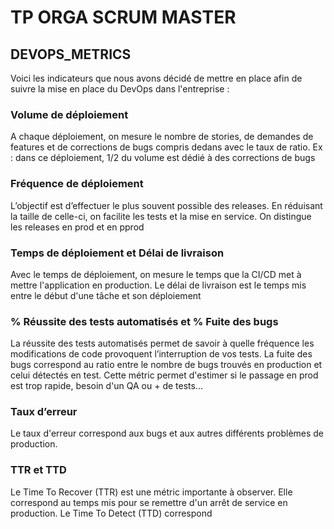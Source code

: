 # TP ORGA SCRUM MASTER

## DEVOPS_METRICS 
Voici les indicateurs que nous avons décidé de mettre en place afin de suivre la mise en place du DevOps dans l'entreprise : 

### Volume de déploiement
A chaque déploiement, on mesure le nombre de stories, de demandes de features et de corrections de bugs compris dedans avec le taux de ratio.
Ex : dans ce déploiement, 1/2 du volume est dédié à des corrections de bugs

### Fréquence de déploiement
L’objectif est d’effectuer le plus souvent possible des releases. En réduisant la taille de celle-ci, on facilite les tests et la mise en service.
On distingue les releases en prod et en pprod

### Temps de déploiement et Délai de livraison
Avec le temps de déploiement, on mesure le temps que la CI/CD met à mettre l'application en production. 
Le délai de livraison est le temps mis entre le début d'une tâche et son déploiement

### % Réussite des tests automatisés et % Fuite des bugs
La réussite des tests automatisés permet de savoir à quelle fréquence les modifications de code provoquent l’interruption de vos tests.
La fuite des bugs correspond au ratio entre le nombre de bugs trouvés en production et celui détectés en test. Cette métric permet d'estimer si le passage en prod est trop rapide, besoin d'un QA ou + de tests...

### Taux d’erreur
Le taux d'erreur correspond aux bugs et aux autres différents problèmes de production.

### TTR et TTD
Le Time To Recover (TTR) est une métric importante à observer. Elle correspond au temps mis pour se remettre d'un arrêt de service en production. 
Le Time To Detect (TTD) correspond  